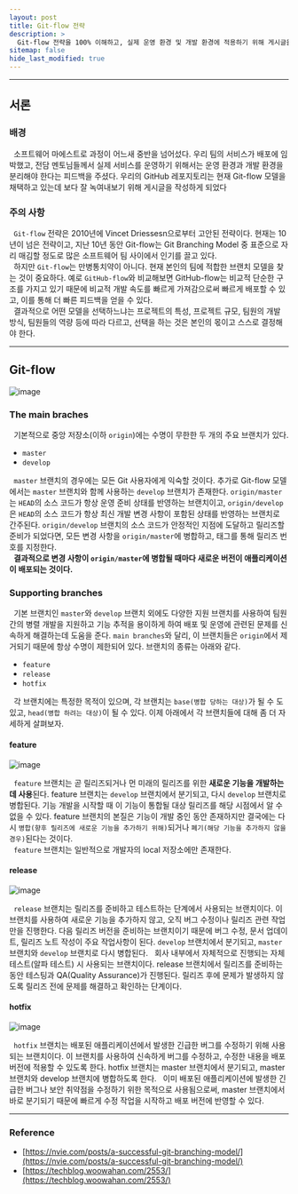 ```yaml
---
layout: post
title: Git-flow 전략
description: >
  Git-flow 전략을 100% 이해하고, 실제 운영 환경 및 개발 환경에 적용하기 위해 게시글을 작성하게 되었다.
sitemap: false
hide_last_modified: true
---
```


---

## 서론

### 배경

&nbsp; 소프트웨어 마에스트로 과정이 어느새 중반을 넘어섰다. 우리 팀의 서비스가 배포에 임박했고, 전담 멘토님들께서 실제 서비스를 운영하기 위해서는 운영 환경과 개발 환경을 분리해야 한다는 피드백을 주셨다. 우리의 GitHub 레포지토리는 현재 Git-flow 모델을 채택하고 있는데 보다 잘 녹여내보기 위해 게시글을 작성하게 되었다

### 주의 사항

&nbsp; `Git-flow` 전략은 2010년에 Vincet Driessesn으로부터 고안된 전략이다. 현재는 10년이 넘은 전략이고, 지난 10년 동안 Git-flow는 Git Branching Model 중 표준으로 자리 매김할 정도로 많은 소프트웨어 팀 사이에서 인기를 끌고 있다.<br>
&nbsp; 하지만 `Git-flow`는 만병통치약이 아니다. 현재 본인의 팀에 적합한 브랜치 모델을 찾는 것이 중요하다. 예로 `GitHub-flow`와 비교해보면 GitHub-flow는 비교적 단순한 구조를 가지고 있기 때문에 비교적 개발 속도를 빠르게 가져감으로써 빠르게 배포할 수 있고, 이를 통해 더 빠른 피드백을 얻을 수 있다.<br>
&nbsp; 결과적으로 어떤 모델을 선택하느냐는 프로젝트의 특성, 프로젝트 규모, 팀원의 개발 방식, 팀원들의 역량 등에 따라 다르고, 선택을 하는 것은 본인의 몫이고 스스로 결정해야 한다.

---

## Git-flow

![image](https://user-images.githubusercontent.com/68031450/265033742-9c1b7871-c483-461b-aee8-5b7f56cbadaa.png)

### The main braches

&nbsp; 기본적으로 중앙 저장소(이하 `origin`)에는 수명이 무한한 두 개의 주요 브랜치가 있다.

- `master`
- `develop`

&nbsp; `master` 브랜치의 경우에는 모든 Git 사용자에게 익숙할 것이다. 추가로 Git-flow 모델에서는 `master` 브랜치와 함께 사용하는 `develop` 브랜치가 존재한다. `origin/master`는 `HEAD`의 소스 코드가 항상 운영 준비 상태를 반영하는 브랜치이고, `origin/develop`은 `HEAD`의 소스 코드가 항상 최신 개발 변경 사항이 포함된 상태를 반영하는 브랜치로 간주된다. `origin/develop` 브랜치의 소스 코드가 안정적인 지점에 도달하고 릴리즈할 준비가 되었다면, 모든 변경 사항을 `origin/master`에 병합하고, 태그를 통해 릴리즈 번호를 지정한다.<br>
&nbsp; **결과적으로 변경 사항이 `origin/master`에 병합될 때마다 새로운 버전이 애플리케이션이 배포되는 것이다.**

### Supporting branches

&nbsp; 기본 브랜치인 `master`와 `develop` 브랜치 외에도 다양한 지원 브랜치를 사용하여 팀원 간의 병렬 개발을 지원하고 기능 추적을 용이하게 하여 배포 및 운영에 관련된 문제를 신속하게 해결하는데 도움을 준다. `main branches`와 달리, 이 브랜치들은 `origin`에서 제거되기 때문에 항상 수명이 제한되어 있다. 브랜치의 종류는 아래와 같다.

- `feature`
- `release`
- `hotfix`

&nbsp; 각 브랜치에는 특정한 목적이 있으며, 각 브랜치는 `base(병합 당하는 대상)`가 될 수 도 있고, `head(병합 하려는 대상)`이 될 수 있다. 이제 아래에서 각 브랜치들에 대해 좀 더 자세하게 살펴보자.

#### feature

![image](https://user-images.githubusercontent.com/68031450/264684839-4d5b9621-a8cb-4fb9-aa7e-53694886d52a.png)

&nbsp; `feature` 브랜치는 곧 릴리즈되거나 먼 미래의 릴리즈를 위한 **새로운 기능을 개발하는 데 사용**된다. feature 브랜치는 `develop` 브랜치에서 분기되고, 다시 `develop` 브랜치로 병합된다.  기능 개발을 시작할 때 이 기능이 통합될 대상 릴리즈를 해당 시점에서 알 수 없을 수 있다. feature 브랜치의 본질은 기능이 개발 중인 동안 존재하지만 결국에는 다시 `병합(향후 릴리즈에 새로운 기능을 추가하기 위해)`되거나 `폐기(해당 기능을 추가하지 않을 경우)`된다는 것이다.<br>
&nbsp; `feature` 브랜치는 일반적으로 개발자의 local 저장소에만 존재한다.

#### release

![image](https://user-images.githubusercontent.com/68031450/264738852-c508428d-bc05-4d97-87c0-08b6e282d5ad.png)

&nbsp; `release` 브랜치는 릴리즈를 준비하고 테스트하는 단계에서 사용되는 브랜치이다. 이 브랜치를 사용하여 새로운 기능을 추가하지 않고, 오직 버그 수정이나 릴리즈 관련 작업만을 진행한다. 다음 릴리즈 버전을 준비하는 브랜치이기 때문에 버그 수정, 문서 업데이트, 릴리즈 노트 작성이 주요 작업사항이 된다. `develop` 브랜치에서 분기되고, `master` 브랜치와 `develop` 브랜치로 다시 병합된다.
&nbsp; 회사 내부에서 자체적으로 진행되는 자체 테스트(알파 테스트) 시 사용되는 브랜치이다. release 브랜치에서 릴리즈를 준비하는 동안 테스팅과 QA(Quality Assurance)가 진행된다. 릴리즈 후에 문제가 발생하지 않도록 릴리즈 전에 문제를 해결하고 확인하는 단계이다.

#### hotfix

![image](https://user-images.githubusercontent.com/68031450/264743520-b1f8508d-64a5-496d-9d17-eadcbe1e6667.png)

&nbsp; `hotfix` 브랜치는 배포된 애플리케이션에서 발생한 긴급한 버그를 수정하기 위해 사용되는 브랜치이다. 이 브랜치를 사용하여 신속하게 버그를 수정하고, 수정한 내용을 배포 버전에 적용할 수 있도록 한다. hotfix 브랜치는 master 브랜치에서 분기되고, master 브랜치와 develop 브랜치에 병합하도록 한다.
&nbsp; 이미 배포된 애플리케이션에 발생한 긴급한 버그나 보안 취약점을 수정하기 위한 목적으로 사용됨으로써, master 브랜치에서 바로 분기되기 때문에 빠르게 수정 작업을 시작하고 배포 버전에 반영할 수 있다.

---

### Reference

- [https://nvie.com/posts/a-successful-git-branching-model/](https://nvie.com/posts/a-successful-git-branching-model/)
- [https://techblog.woowahan.com/2553/](https://techblog.woowahan.com/2553/)
